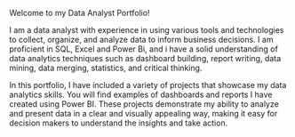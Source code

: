 Welcome to my Data Analyst Portfolio!

I am a data analyst with experience in using various tools and technologies to collect, organize, and analyze data to inform business decisions. I am proficient in SQL, Excel and Power Bi, and i have a solid understanding of data analytics techniques such as dashboard building, report writing, data mining, data merging, statistics, and critical thinking.

In this portfolio, I have included a variety of projects that showcase my data analytics skills. You will find examples of dashboards and reports I have created using Power BI. These projects demonstrate my ability to analyze and present data in a clear and visually appealing way, making it easy for decision makers to understand the insights and take action.
